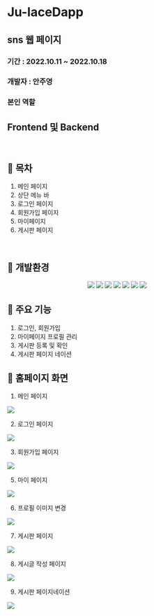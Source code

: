 # Ju-laceDapp

## sns 웹 페이지

### 기간 : 2022.10.11 ~ 2022.10.18

### 개발자 : 안주영

### 본인 역할

## Frontend 및 Backend

<br />

## 📌 목차

1. 메인 페이지
2. 상단 메뉴 바
3. 로그인 페이지
4. 회원가입 페이지
5. 마이페이지
6. 게시판 페이지

<br />

## 📌 개발환경
<div align="center">
<img src="https://img.shields.io/badge/REACT-61DAFB?style=flat&logo=React&logoColor=white"/>
<img src="https://img.shields.io/badge/HTML5-E34F26?style=flat&logo=HTML5&logoColor=white" />
<img src="https://img.shields.io/badge/CSS3-1572B6?style=flat&logo=CSS3&logoColor=white" />
<img src="https://img.shields.io/badge/NODE.JS-339933?style=flat&logo=Node.js&logoColor=white" />
<img src="https://img.shields.io/badge/Express-000000?style=flat-square&logo=Express&logoColor=white"/>
<img src="https://img.shields.io/badge/MYSQL-4479A1?style=flat&logo=Mysql&logoColor=white" /> 
<img src="https://img.shields.io/badge/Sequelize-52B0E7?style=flat-square&logo=Sequelize&logoColor=white"/>
</div>

## 📌 주요 기능
1. 로그인, 회원가입
2. 마이페이지 프로필 관리
3. 게시판 등록 및 확인
4. 게시판 페이지 네이션

## 📌 홈페이지 화면

1. 메인 페이지

<img src="https://user-images.githubusercontent.com/107897959/223923467-5beb57ef-f8a1-4dac-997f-2410e24e41c3.png">

<br />

2. 로그인 페이지

<img src="https://user-images.githubusercontent.com/107897959/223923731-d72ffe4e-2200-455c-bdf7-ac962951258e.png">

<br />

3. 회원가입 페이지

<img src="https://user-images.githubusercontent.com/107897959/223924001-a009bf00-fe20-4f41-86d0-9d56c218cbb3.png">

<br />

5. 마이 페이지

<img src="https://user-images.githubusercontent.com/107897959/223926143-63417cb9-f71b-4262-8e3f-e479ea671f5e.png">

<br />

6. 프로필 이미지 변경

<img src="https://user-images.githubusercontent.com/107897959/223927063-e98795ea-41bb-4977-bdd3-2952993436d7.png">

<br />

7. 게시판 페이지

<img src="https://user-images.githubusercontent.com/107897959/223927375-002f7f6a-94ef-4178-ae7a-cbe8bd9276ae.png">

<br />

8. 게시글 작성 페이지

<img src="https://user-images.githubusercontent.com/107897959/223929383-7fe5321e-dc7f-4c43-986c-81b0c09926bf.png">

<br />

9. 게시판 페이지네이션

<img src="https://user-images.githubusercontent.com/107897959/223929683-8db5aa28-84f3-4f12-a55f-b0898490f18b.png">

<br />
